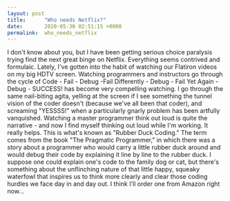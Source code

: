 ```yaml
---
layout: post
title:      "Who needs Netflix?"
date:       2020-05-30 02:51:15 +0000
permalink:  who_needs_netflix
---
```



I don't know about you, but I have been getting serious choice paralysis trying find the next great binge on Netflix.  Everything seems contrived and formulaic.  Lately, I've gotten into the habit of watching our Flatiron videos on my big HDTV screen.   Watching programmers  and instructors go through the cycle of Code - Fail - Debug -Fail Differently - Debug - Fail Yet Again - Debug - SUCCESS! has become very compelling watching.  I go through the same nail-biting agita, yelling at the screen if I see something the tunnel vision of the coder doesn't (because we've all been that coder), and screaming "YESSSS!" when a particularly gnarly problem has been artfully vanquished.  Watching a master programmer think out loud is quite the narrative - and now I find myself thinking out loud while I'm working.  It really helps. This is what's known as "Rubber Duck Coding."  The term comes from the book "The Pragmatic Programmer," in which there was a story about a programmer who would carry a little rubber duck around and would debug their code by explaining it line by line to the rubber duck.  I suppose one could explain one's code to the family dog or cat, but there's something about the unflinching nature of that little happy, squeaky waterfowl that inspires us to think more clearly and clear those coding hurdles we face day in and day out.  I think I'll order one from Amazon right now...
